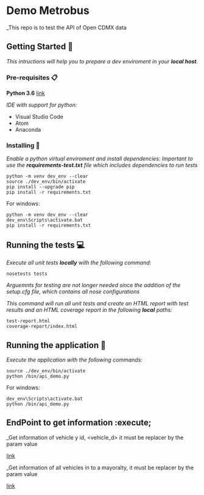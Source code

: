 # Demo Metrobus

_This repo is to test the API of Open CDMX data

## Getting Started :rocket:

_This intructions will help you to prepare a dev enviroment in your **local host**._

### Pre-requisites :clipboard:

**Python 3.6** [link](https://www.python.org/downloads/)

_IDE with support for python:_

* Visual Studio Code
* Atom
* Anaconda

### Installing :wrench:

_Enable a python virtual enviroment and install dependencies:_
_Important to use the **requirements-test.txt** file which includes dependencies to run tests_
```shellscript
python -m venv dev_env --clear
source ./dev_env/bin/activate
pip install --upgrade pip
pip install -r requirements.txt
```
For windows:
```shellscript
python -m venv dev_env --clear
dev_env\Scripts\activate.bat
pip install -r requirements.txt
```

## Running the tests :computer:

_Execute all unit tests **locally** with the following command:_

```shellscript
nosetests tests
```
_Arguemnts for testing are not longer needed since the addition of the setup.cfg file, which contains all nose configurations_

_This command will run all unit tests and create an HTML report with test results and an HTML coverage report in the following **local** paths:_

```shellscript
test-report.html
coverage-report/index.html
```

## Running the application :runner:

_Execute the application with the following commands:_

```shellscript
source ./dev_env/bin/activate
python /bin/api_demo.py
```
For windows:
```shellscript
dev_env\Scripts\activate.bat
python /bin/api_demo.py
```

## EndPoint to get information :execute;

_Get information of vehicle y id, <vehicle_d> it must be replacer by the param value

[link](localhost:5000/findMetrobus/vehicleId/<vehicle_id>)


_Get information of all vehicles in to a mayoralty, <alcaldia> it must be replacer by the param value

[link](localhost:5000//findMetrobusByAlcaldia/alcaldia/<alcaldia>)
